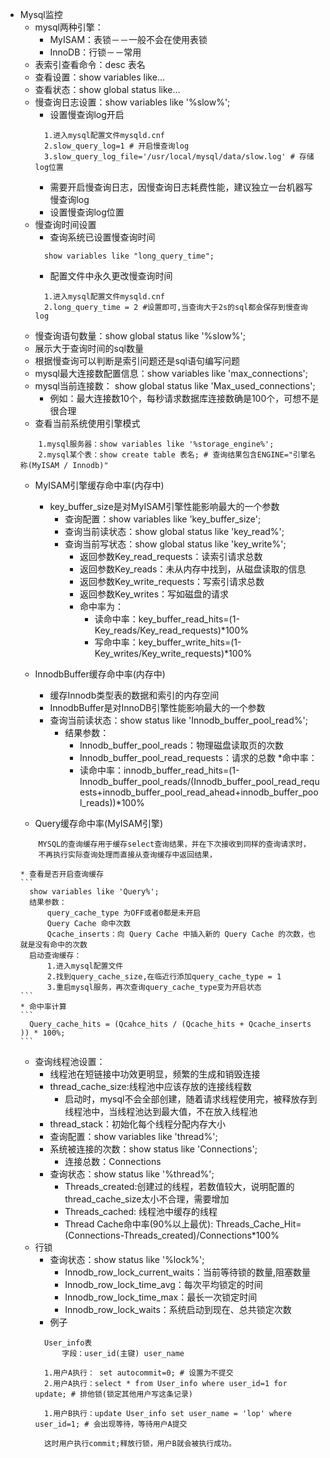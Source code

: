 * Mysql监控
    * mysql两种引擎：
      * MyISAM：表锁－－一般不会在使用表锁
      * InnoDB：行锁－－常用
    * 表索引查看命令：desc 表名
    * 查看设置：show variables like...
    * 查看状态：show global status like...
    * 慢查询日志设置：show variables like '%slow%';
      * 设置慢查询log开启
      ```
        1.进入mysql配置文件mysqld.cnf
        2.slow_query_log=1 # 开启慢查询log
        3.slow_query_log_file='/usr/local/mysql/data/slow.log' # 存储log位置
      ```
      * 需要开启慢查询日志，因慢查询日志耗费性能，建议独立一台机器写慢查询log
      * 设置慢查询log位置
    * 慢查询时间设置
      * 查询系统已设置慢查询时间
      ```
        show variables like "long_query_time";
      ```
      * 配置文件中永久更改慢查询时间
      ```
        1.进入mysql配置文件mysqld.cnf
        2.long_query_time = 2 #设置即可,当查询大于2s的sql都会保存到慢查询log
      ```
    * 慢查询语句数量：show global status like '%slow%';
    * 展示大于查询时间的sql数量
    * 根据慢查询可以判断是索引问题还是sql语句编写问题
    * mysql最大连接数配置信息：show variables like 'max_connections';
    * mysql当前连接数： show global status like 'Max_used_connections';
      * 例如：最大连接数10个，每秒请求数据库连接数确是100个，可想不是很合理
    * 查看当前系统使用引擎模式
    ```
        1.mysql服务器：show variables like '%storage_engine%';
        2.mysql某个表：show create table 表名; # 查询结果包含ENGINE="引擎名称(MyISAM / Innodb)"
    ```
    * MyISAM引擎缓存命中率(内存中)
      * key_buffer_size是对MyISAM引擎性能影响最大的一个参数
        * 查询配置：show variables like 'key_buffer_size';
        * 查询当前读状态：show global status like 'key_read%';
        * 查询当前写状态：show global status like 'key_write%';
          * 返回参数Key_read_requests：读索引请求总数
          * 返回参数Key_reads：未从内存中找到，从磁盘读取的信息
          * 返回参数Key_write_requests：写索引请求总数
          * 返回参数Key_writes：写如磁盘的请求
          * 命中率为：
            * 读命中率：key_buffer_read_hits=(1-Key_reads/Key_read_requests)*100%
            * 写命中率：key_buffer_write_hits=(1-Key_writes/Key_write_requests)*100%
    * InnodbBuffer缓存命中率(内存中)
      * 缓存Innodb类型表的数据和索引的内存空间
      * InnodbBuffer是对InnoDB引擎性能影响最大的一个参数
      * 查询当前读状态：show status like 'Innodb_buffer_pool_read%';
        * 结果参数：
            * Innodb_buffer_pool_reads：物理磁盘读取页的次数
            * Innodb_buffer_pool_read_requests：请求的总数
        *命中率：
          * 读命中率：innodb_buffer_read_hits=(1-Innodb_buffer_pool_reads/(Innodb_buffer_pool_read_requests+innodb_buffer_pool_read_ahead+innodb_buffer_pool_reads))*100%

    * Query缓存命中率(MyISAM引擎)
    ```
        MYSQL的查询缓存用于缓存select查询结果，并在下次接收到同样的查询请求时，
        不再执行实际查询处理而直接从查询缓存中返回结果，
    ```
      * 查看是否开启查询缓存
      ```
        show variables like 'Query%';
        结果参数：
            query_cache_type 为OFF或者0都是未开启
            Query Cache 命中次数
            Qcache_inserts：向 Query Cache 中插入新的 Query Cache 的次数，也就是没有命中的次数
        启动查询缓存：
            1.进入mysql配置文件
            2.找到query_cache_size,在临近行添加query_cache_type = 1
            3.重启mysql服务，再次查询query_cache_type变为开启状态
      ```
      * 命中率计算
      ```
        Query_cache_hits = (Qcahce_hits / (Qcache_hits + Qcache_inserts )) * 100%;
      ```

    * 查询线程池设置：
      * 线程池在短链接中功效更明显，频繁的生成和销毁连接
      * thread_cache_size:线程池中应该存放的连接线程数
        * 启动时，mysql不会全部创建，随着请求线程使用完，被释放存到线程池中，当线程池达到最大值，不在放入线程池
      * thread_stack：初始化每个线程分配内存大小
      * 查询配置：show variables like 'thread%';
      * 系统被连接的次数：show status like 'Connections';
        * 连接总数：Connections
      * 查询状态：show status like '%thread%';
        * Threads_created:创建过的线程，若数值较大，说明配置的thread_cache_size太小不合理，需要增加
        * Threads_cached: 线程池中缓存的线程
        * Thread Cache命中率(90%以上最优): Threads_Cache_Hit=(Connections-Threads_created)/Connections*100%
    * 行锁
      * 查询状态：show status like '%lock%';
        * Innodb_row_lock_current_waits：当前等待锁的数量,阻塞数量
        * Innodb_row_lock_time_avg：每次平均锁定的时间
        * Innodb_row_lock_time_max：最长一次锁定时间
        * Innodb_row_lock_waits：系统启动到现在、总共锁定次数
      * 例子
      ```
        User_info表
            字段：user_id(主键) user_name
      ```
      ```
        1.用户A执行： set autocommit=0; # 设置为不提交
        2.用户A执行：select * from User_info where user_id=1 for update; # 排他锁(锁定其他用户写这条记录)
      ```
      ```
        1.用户B执行：update User_info set user_name = 'lop' where user_id=1; # 会出现等待，等待用户A提交
      ```
      ```
        这时用户执行commit;释放行锁，用户B就会被执行成功。
      ```

